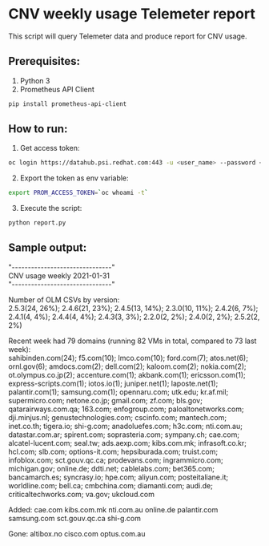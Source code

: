 # CNV weekly usage Telemeter report

This script will query Telemeter data and produce report for CNV usage.

## Prerequisites:
1. Python 3
2. Prometheus API Client
```bash
pip install prometheus-api-client
```
## How to run:
1. Get access token:
```bash
oc login https://datahub.psi.redhat.com:443 -u <user_name> --password <kerberos_password>
```
2. Export the token as env variable:
```bash
export PROM_ACCESS_TOKEN=`oc whoami -t`
```
3. Execute the script:
```bash
python report.py
```

## Sample output:
"-------------------------------"   
CNV usage weekly 2021-01-31  
"-------------------------------"  

Number of OLM CSVs by version:  
 2.5.3(24, 26%); 2.4.6(21, 23%); 2.4.5(13, 14%); 2.3.0(10, 11%); 2.4.2(6, 7%); 2.4.1(4, 4%); 2.4.4(4, 4%); 2.4.3(3, 3%); 2.2.0(2, 2%); 2.4.0(2, 2%); 2.5.2(2, 2%)

Recent week had 79 domains (running 82 VMs in total, compared to 73 last week):  
sahibinden.com(24); f5.com(10); lmco.com(10); ford.com(7); atos.net(6); ornl.gov(6); amdocs.com(2); dell.com(2); kaloom.com(2); nokia.com(2); ot.olympus.co.jp(2); accenture.com(1); akbank.com(1); ericsson.com(1); express-scripts.com(1); iotos.io(1); juniper.net(1); laposte.net(1); palantir.com(1); samsung.com(1); opennaru.com; utk.edu; kr.af.mil; supermicro.com; netone.co.jp; gmail.com; zf.com; bls.gov; qatarairways.com.qa; 163.com; enfogroup.com; paloaltonetworks.com; dji.minjus.nl; genustechnologies.com; cscinfo.com; mantech.com; inet.co.th; tigera.io; shi-g.com; anadoluefes.com; h3c.com; nti.com.au; datastar.com.ar; spirent.com; soprasteria.com; sympany.ch; cae.com; alcatel-lucent.com; seal.tw; ads.aexp.com; kibs.com.mk; infrasoft.co.kr; hcl.com; slb.com; options-it.com; hepsiburada.com; truist.com; infoblox.com; sct.gouv.qc.ca; prodevans.com; ingrammicro.com; michigan.gov; online.de; ddti.net; cablelabs.com; bet365.com; bancamarch.es; syncrasy.io; hpe.com; aliyun.com; posteitaliane.it; worldline.com; bell.ca; cmbchina.com; diamanti.com; audi.de; criticaltechworks.com; va.gov; ukcloud.com

Added: cae.com kibs.com.mk nti.com.au online.de palantir.com samsung.com sct.gouv.qc.ca shi-g.com

Gone: altibox.no cisco.com optus.com.au

